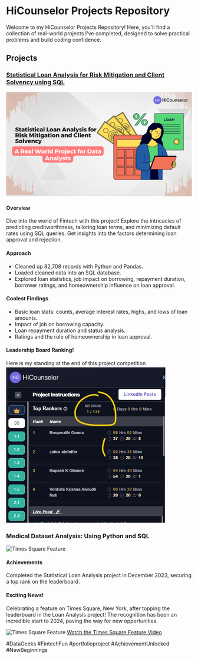 # HiCounselor Projects Repository

Welcome to my HiCounselor Projects Repository! Here, you'll find a collection of real-world projects I've completed, designed to solve practical problems and build coding confidence.

## Projects

### [Statistical Loan Analysis for Risk Mitigation and Client Solvency using SQL](https://lnkd.in/eiTyZm9c)
![Times Square Feature](https://github.com/SQLicious/HiCounselor-Real-World-Projects/blob/main/Loan%20Analysis/Inputs/images/Loan%20Analysis.png)

#### Overview
Dive into the world of Fintech with this project! Explore the intricacies of predicting creditworthiness, tailoring loan terms, and minimizing default rates using SQL queries. Get insights into the factors determining loan approval and rejection.

#### Approach
- Cleaned up 82,708 records with Python and Pandas.
- Loaded cleaned data into an SQL database.
- Explored loan statistics, job impact on borrowing, repayment duration, borrower ratings, and homeownership influence on loan approval.

#### Coolest Findings
- Basic loan stats: counts, average interest rates, highs, and lows of loan amounts.
- Impact of job on borrowing capacity.
- Loan repayment duration and status analysis.
- Ratings and the role of homeownership in loan approval.

#### Leadership Board Ranking!
Here is my standing at the end of this project competition ![insert pic](https://github.com/SQLicious/HiCounselor-Real-World-Projects/blob/main/Loan%20Analysis/Inputs/images/Hicouselor%20Leadership%20Board%20Ranking.jpg)


### Medical Dataset Analysis: Using Python and SQL
![Times Square Feature](insert_times_square_image_link_here)

#### Achievements
Completed the Statistical Loan Analysis project in December 2023, securing a top rank on the leaderboard.

#### Exciting News!
Celebrating a feature on Times Square, New York, after topping the leaderboard in the Loan Analysis project! The recognition has been an incredible start to 2024, paving the way for new opportunities.

![Times Square Feature](insert_times_square_image_link_here)
[Watch the Times Square Feature Video](insert_times_square_video_link_here)

#DataGeeks #FintechFun #portfolioproject #AchievementUnlocked #NewBeginnings
